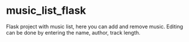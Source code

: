 # music_list_flask
Flask project with music list, here you can add and remove music. Editing can be done by entering the name, author, track length.
